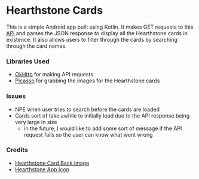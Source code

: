 # Hearthstone Cards
This is a simple Android app built using Kotlin. It makes GET requests to this [API](https://market.mashape.com/omgvamp/hearthstone) and parses the JSON response to display all the Hearthstone cards in existence. It also allows users to filter through the cards by searching through the card names.

### Libraries Used
- [OkHttp](https://github.com/square/okhttp) for making API requests
- [Picasso](https://github.com/square/picasso) for grabbing the images for the Hearthstone cards

### Issues
- NPE when user tries to search before the cards are loaded
- Cards sort of take awhile to initially load due to the API response being very large in size
    - in the future, I would like to add some sort of message if the API request fails so the user can know what went wrong

### Credits
- [Hearthstone Card Back image](http://hearthstone.wikia.com/wiki/Card_Back?file=Card_back-Default.png)
- [Hearthstone App Icon](https://www.deviantart.com/mauriliosm/art/honeycomb-icon-Hearthstone-746949690)
